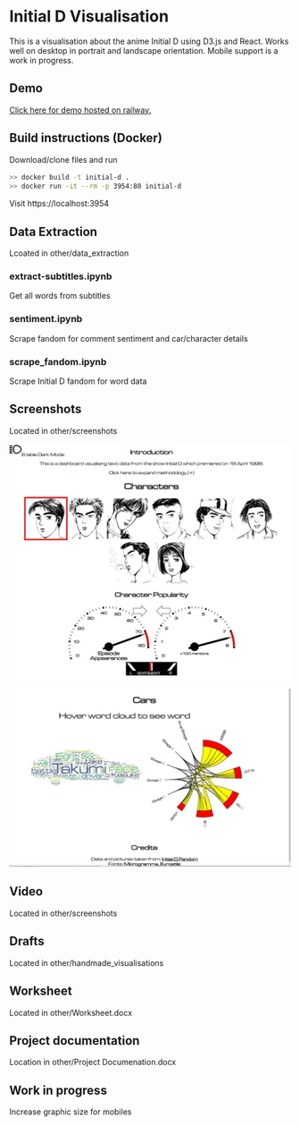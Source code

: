 <h1>Initial D Visualisation</h1>
This is a visualisation about the anime Initial D using D3.js and React. Works well on desktop in portrait and landscape orientation. Mobile support is a work in progress.

<h2>Demo</h2>
<a href = "initialdvis-production.up.railway.app/">Click here for demo hosted on railway. </a>
<h2> Build instructions (Docker)</h2>

Download/clone files and run

```bash
>> docker build -t initial-d .
>> docker run -it --rm -p 3954:80 initial-d
```

Visit https://localhost:3954

<h2> Data Extraction </h2>
Lcoated in other/data_extraction
<h3>extract-subtitles.ipynb</h3>
Get all words from subtitles
<h3>sentiment.ipynb</h3>
Scrape fandom for comment sentiment and car/character details
<h3>scrape_fandom.ipynb</h3>
Scrape Initial D fandom for word data

<h2> Screenshots </h2>
Located in other/screenshots

![Characters](https://raw.githubusercontent.com/fallos1/initial_d_vis/main/other/screenshots/characters_screen_shot.JPG)

![Cars](https://raw.githubusercontent.com/fallos1/initial_d_vis/main/other/screenshots/cars_screen_shot.JPG)

<h2> Video </h2>
Located in other/screenshots

<h2>Drafts</h2>
Located in other/handmade_visualisations

<h2>Worksheet</h2>
Located in other/Worksheet.docx

<h2> Project documentation </h2>
Location in other/Project Documenation.docx

<h2> Work in progress </h2>
Increase graphic size for mobiles
